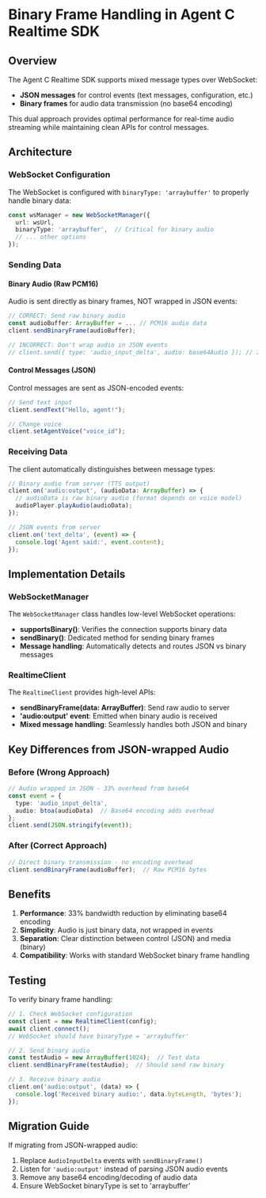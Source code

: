 # Binary Frame Handling in Agent C Realtime SDK

## Overview

The Agent C Realtime SDK supports mixed message types over WebSocket:
- **JSON messages** for control events (text messages, configuration, etc.)
- **Binary frames** for audio data transmission (no base64 encoding)

This dual approach provides optimal performance for real-time audio streaming while maintaining clean APIs for control messages.

## Architecture

### WebSocket Configuration

The WebSocket is configured with `binaryType: 'arraybuffer'` to properly handle binary data:

```typescript
const wsManager = new WebSocketManager({
  url: wsUrl,
  binaryType: 'arraybuffer',  // Critical for binary audio
  // ... other options
});
```

### Sending Data

#### Binary Audio (Raw PCM16)
Audio is sent directly as binary frames, NOT wrapped in JSON events:

```typescript
// CORRECT: Send raw binary audio
const audioBuffer: ArrayBuffer = ... // PCM16 audio data
client.sendBinaryFrame(audioBuffer);

// INCORRECT: Don't wrap audio in JSON events
// client.send({ type: 'audio_input_delta', audio: base64Audio }); // ❌ Wrong
```

#### Control Messages (JSON)
Control messages are sent as JSON-encoded events:

```typescript
// Send text input
client.sendText("Hello, agent!");

// Change voice
client.setAgentVoice("voice_id");
```

### Receiving Data

The client automatically distinguishes between message types:

```typescript
// Binary audio from server (TTS output)
client.on('audio:output', (audioData: ArrayBuffer) => {
  // audioData is raw binary audio (format depends on voice model)
  audioPlayer.playAudio(audioData);
});

// JSON events from server
client.on('text_delta', (event) => {
  console.log('Agent said:', event.content);
});
```

## Implementation Details

### WebSocketManager

The `WebSocketManager` class handles low-level WebSocket operations:

- **supportsBinary()**: Verifies the connection supports binary data
- **sendBinary()**: Dedicated method for sending binary frames
- **Message handling**: Automatically detects and routes JSON vs binary messages

### RealtimeClient

The `RealtimeClient` provides high-level APIs:

- **sendBinaryFrame(data: ArrayBuffer)**: Send raw audio to server
- **'audio:output' event**: Emitted when binary audio is received
- **Mixed message handling**: Seamlessly handles both JSON and binary

## Key Differences from JSON-wrapped Audio

### Before (Wrong Approach)
```typescript
// Audio wrapped in JSON - 33% overhead from base64
const event = {
  type: 'audio_input_delta',
  audio: btoa(audioData)  // Base64 encoding adds overhead
};
client.send(JSON.stringify(event));
```

### After (Correct Approach)
```typescript
// Direct binary transmission - no encoding overhead
client.sendBinaryFrame(audioBuffer);  // Raw PCM16 bytes
```

## Benefits

1. **Performance**: 33% bandwidth reduction by eliminating base64 encoding
2. **Simplicity**: Audio is just binary data, not wrapped in events
3. **Separation**: Clear distinction between control (JSON) and media (binary)
4. **Compatibility**: Works with standard WebSocket binary frame handling

## Testing

To verify binary frame handling:

```typescript
// 1. Check WebSocket configuration
const client = new RealtimeClient(config);
await client.connect();
// WebSocket should have binaryType = 'arraybuffer'

// 2. Send binary audio
const testAudio = new ArrayBuffer(1024);  // Test data
client.sendBinaryFrame(testAudio);  // Should send raw binary

// 3. Receive binary audio
client.on('audio:output', (data) => {
  console.log('Received binary audio:', data.byteLength, 'bytes');
});
```

## Migration Guide

If migrating from JSON-wrapped audio:

1. Replace `AudioInputDelta` events with `sendBinaryFrame()`
2. Listen for `'audio:output'` instead of parsing JSON audio events
3. Remove any base64 encoding/decoding of audio data
4. Ensure WebSocket binaryType is set to 'arraybuffer'